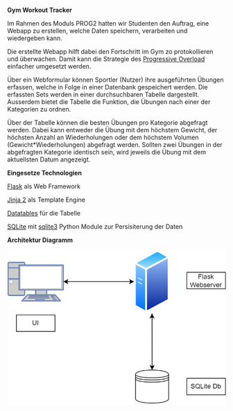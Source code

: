 **Gym Workout Tracker**

Im Rahmen des Moduls PROG2 hatten wir Studenten den Auftrag, eine Webapp zu erstellen, welche Daten speichern, verarbeiten und wiedergeben kann.

Die erstellte Webapp hilft dabei den Fortschritt im Gym zo protokollieren und überwachen. Damit kann die Strategie des [Progressive Overload](https://www.healthline.com/health/progressive-overload) einfacher umgesetzt werden. 

Über ein Webformular können Sportler (Nutzer) ihre ausgeführten Übungen erfassen, welche in Folge in einer Datenbank gespeichert werden. Die erfassten Sets werden in einer durchsuchbaren Tabelle dargestellt. Ausserdem bietet die Tabelle die Funktion, die Übungen nach einer der Kategorien zu ordnen.

Über der Tabelle können die besten Übungen pro Kategorie abgefragt werden. Dabei kann entweder die Übung mit dem höchstem Gewicht, der höchsten Anzahl an Wiederholungen oder dem höchstem Volumen (Gewicht*Wiederholungen) abgefragt werden. Sollten zwei Übungen in der abgefragten Kategorie identisch sein, wird jeweils die Übung mit dem aktuellsten Datum angezeigt.

**Eingesetze Technologien**

[Flask](https://palletsprojects.com/p/flask/) als Web Framework

[Jinja 2](https://palletsprojects.com/p/jinja/) als Template Engine

[Datatables](https://datatables.net/) für die Tabelle

[SQLite](https://www.sqlite.org/index.html) mit [sqlite3](https://docs.python.org/3/library/sqlite3.html) Python Module zur Persisiterung der Daten

**Architektur Diagramm**

![Architektur Diagramm](prog_2_arch_diagram.drawio.png "Architektur Diagramm")